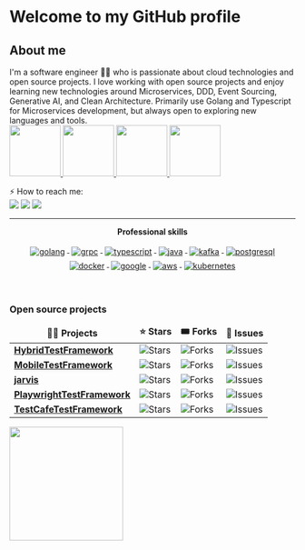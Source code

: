 # Welcome to my GitHub profile

## About me
I'm a software engineer 👨‍💻 who is passionate about cloud technologies and open source projects. I love working with open source projects and enjoy learning new technologies around  Microservices, DDD, Event Sourcing, Generative AI, and Clean Architecture. Primarily use Golang and Typescript for Microservices development, but always open to exploring new languages and tools.  
<a href="https://www.credly.com/badges/e8199932-e843-45b4-b699-e788da1b9e3d/public_url" title="GitHub Actions">
  <img src="https://images.credly.com/images/89efc3e7-842b-4790-b09b-9ea5efc71ec3/image.png" width="90" height="90"/>
</a>
<a href="https://www.credly.com/badges/ce33c598-f127-4336-b835-ec6bd1ddcada/public_url" title="Professional Cloud Developer Certification">
  <img src="https://images.credly.com/size/680x680/images/614465c6-1d80-4ae6-a323-753de224422a/image.png" width="90" height="90"/>
</a>
<a href="https://www.credly.com/badges/3ef7bcf3-c5a8-43ca-bcea-6405e7d122b8/public_url" title="AWS Certified Solutions Architect – Associate">
  <img src="https://images.credly.com/images/0e284c3f-5164-4b21-8660-0d84737941bc/image.png" width="90" height="90"/>
</a>
<a href="https://www.credly.com/badges/e91d4b08-c17c-4af7-8dab-7a9da01a179a/public_url" title="Microsoft Certified: Azure Fundamentals">
  <img src="https://images.credly.com/images/be8fcaeb-c769-4858-b567-ffaaa73ce8cf/image.png" width="90" height="90"/>
</a>
  
⚡ How to reach me:    
[<img src="https://img.shields.io/badge/LinkedIn-0077B5?style=for-the-badge&logo=linkedin&logoColor=white" />](https://www.linkedin.com/in/dipjyotimetia/) [<img src="https://img.shields.io/badge/Portfolio-255E63?style=for-the-badge&logo=About.me&logoColor=white" />](https://dipjyotimetia.github.io/) [<img src="https://img.shields.io/badge/Medium-12100E?style=for-the-badge&logo=medium&logoColor=white" /> ](https://medium.com/@dipjyotimetia) 
  
---

<p align="center"> 
 <strong>
  Professional skills
  </strong>
</p>

<p align="center">
   <a href="https://go.dev/">
    <img src="https://www.vectorlogo.zone/logos/golang/golang-ar21.svg" alt="golang" style="vertical-align:top; margin:4px;">
  </a>
   <a href="https://grpc.io/">
    <img src="https://www.vectorlogo.zone/logos/grpcio/grpcio-ar21.svg" alt="grpc" style="vertical-align:top; margin:4px;">
  </a>
  <a href="https://www.typescriptlang.org/">
    <img src="https://www.vectorlogo.zone/logos/typescriptlang/typescriptlang-ar21.svg" alt="typescript" style="vertical-align:top; margin:4px;">
  </a>
  <a href="https://www.rust-lang.org/">
    <img src="https://www.vectorlogo.zone/logos/rust-lang/rust-lang-ar21.svg" alt="java" style="vertical-align:top; margin:4px;">
  </a>
  <a href="https://kafka.apache.org/">
    <img src="https://www.vectorlogo.zone/logos/apache_kafka/apache_kafka-ar21.svg" alt="kafka" style="vertical-align:top; margin:4px;">
  </a>
   <a href="https://www.postgresql.org/">
    <img src="https://www.vectorlogo.zone/logos/postgresql/postgresql-ar21.svg" alt="postgresql" style="vertical-align:top; margin:4px;">
  </a>
  <a href="https://hub.docker.com/">
    <img src="https://www.vectorlogo.zone/logos/docker/docker-ar21.svg" alt="docker" style="vertical-align:top; margin:4px">
  </a>
   <a href="https://cloud.google.com/">
    <img src="https://www.vectorlogo.zone/logos/google_cloud/google_cloud-ar21.svg" alt="google" style="vertical-align:top; margin:4px">
  </a>
  </a>
   <a href="https://aws.amazon.com/">
    <img src="https://www.vectorlogo.zone/logos/amazon_aws/amazon_aws-ar21.svg" alt="aws" style="vertical-align:top; margin:4px">
  </a>
  <a href="https://kubernetes.io">
    <img src="https://www.vectorlogo.zone/logos/kubernetes/kubernetes-ar21.svg" alt="kubernetes" style="vertical-align:top; margin:4px">
  </a>
</p>
<br/>

<h3>Open source projects</h3>
<table>
  <thead align="center">
    <tr border: none;>
      <td><b>🧑‍💻 Projects</b></td>
      <td><b>⭐ Stars</b></td>
      <td><b>🎟 Forks</b></td>
      <td><b>🐛 Issues</b></td>
    </tr>
  </thead>
  <tbody>
    <tr>
      <td><a href="https://github.com/dipjyotimetia/HybridTestFramework"><b>HybridTestFramework</b></a></td>
      <td><img alt="Stars" src="https://img.shields.io/github/stars/dipjyotimetia/HybridTestFramework?style=flat-square&labelColor=343b41"/></td>
      <td><img alt="Forks" src="https://img.shields.io/github/forks/dipjyotimetia/HybridTestFramework?style=flat-square&labelColor=343b41"/></td>
      <td><img alt="Issues" src="https://img.shields.io/github/issues/dipjyotimetia/HybridTestFramework?style=flat-square&labelColor=343b41"/></td>
    </tr>
    <tr>
      <td><a href="https://github.com/dipjyotimetia/MobileTestFramework"><b>MobileTestFramework</b></a></td>
      <td><img alt="Stars" src="https://img.shields.io/github/stars/dipjyotimetia/MobileTestFramework?style=flat-square&labelColor=343b41"/></td>
      <td><img alt="Forks" src="https://img.shields.io/github/forks/dipjyotimetia/MobileTestFramework?style=flat-square&labelColor=343b41"/></td>
      <td><img alt="Issues" src="https://img.shields.io/github/issues/dipjyotimetia/MobileTestFramework?style=flat-square&labelColor=343b41"/></td>
    </tr>
    <tr>
      <td><a href="https://github.com/dipjyotimetia/jarvis"><b>jarvis</b></a></td>
      <td><img alt="Stars" src="https://img.shields.io/github/stars/dipjyotimetia/jarvis?style=flat-square&labelColor=343b41"/></td>
      <td><img alt="Forks" src="https://img.shields.io/github/forks/dipjyotimetia/jarvis?style=flat-square&labelColor=343b41"/></td>
      <td><img alt="Issues" src="https://img.shields.io/github/issues/dipjyotimetia/jarvis?style=flat-square&labelColor=343b41"/></td>
    </tr>
    <tr>
      <td><a href="https://github.com/dipjyotimetia/PlaywrightTestFramework"><b>PlaywrightTestFramework</b></a></td>
      <td><img alt="Stars" src="https://img.shields.io/github/stars/dipjyotimetia/PlaywrightTestFramework?style=flat-square&labelColor=343b41"/></td>
      <td><img alt="Forks" src="https://img.shields.io/github/forks/dipjyotimetia/PlaywrightTestFramework?style=flat-square&labelColor=343b41"/></td>
      <td><img alt="Issues" src="https://img.shields.io/github/issues/dipjyotimetia/PlaywrightTestFramework?style=flat-square&labelColor=343b41"/></td>
    </tr>
    <tr>
      <td><a href="https://github.com/dipjyotimetia/TestCafeTestFramework"><b>TestCafeTestFramework</b></a></td>
      <td><img alt="Stars" src="https://img.shields.io/github/stars/dipjyotimetia/TestCafeTestFramework?style=flat-square&labelColor=343b41"/></td>
      <td><img alt="Forks" src="https://img.shields.io/github/forks/dipjyotimetia/TestCafeTestFramework?style=flat-square&labelColor=343b41"/></td>
      <td><img alt="Issues" src="https://img.shields.io/github/issues/dipjyotimetia/TestCafeTestFramework?style=flat-square&labelColor=343b41"/></td>
    </tr>
    
  </tbody>
</table>

<a href="https://github.com/dipjyotimetia/HybridTestFramework">
  <img height=200 align="center" src="https://github-readme-stats.vercel.app/api?username=dipjyotimetia" />
</a>

